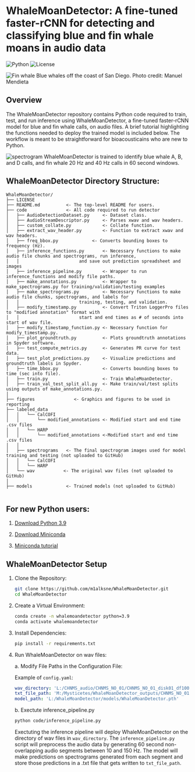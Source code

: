 # WhaleMoanDetector: A fine-tuned faster-rCNN for detecting and classifying blue and fin whale moans in audio data

![Python](https://img.shields.io/badge/python-3.9+-blue.svg)
![License](https://img.shields.io/badge/license-MIT-green)

![Fin whale](https://github.com/m1alksne/WhaleMoanDetector/blob/main/figures/blue_whale.jpeg)
Blue whales off the coast of San Diego.
Photo credit: Manuel Mendieta

## Overview 

The WhaleMoanDetector repository contains Python code required to train, test, and run inference using WhaleMoanDetector, a fine-tuned faster-rCNN model for blue and fin whale calls, on audio files. A brief tutorial highlighting the functions needed to deploy the trained model is included below. The workflow is meant to be straightforward for bioacousticains who are new to Python. 

![spectrogram](https://github.com/m1alksne/WhaleMoanDetector/blob/main/figures/all_example.JPG)
WhaleMoanDetector is trained to identify blue whale A, B, and D calls, and fin whale 20 Hz and 40 Hz calls in 60 second windows. 


## WhaleMoanDetector Directory Structure: 

```
WhaleMoanDetector/
├── LICENSE
├── README.md          <- The top-level README for users.
├── code               <- All code required to run detector
│   ├── AudioDetectionDataset.py     <- Dataset class.
│   ├── AudioStreamDescriptor.py     <- Parses xwav and wav headers.
│   ├── custom_collate.py            <- Collate function.
│   ├── extract_wav_header.py	     <- Function to extract xwav and wav headers.
│   ├── freq_bbox.py		     <- Converts bounding boxes to frequency (Hz).
│   ├── inference_functions.py       <- Necessary functions to make audio file chunks and spectrograms, run inference,
│   │						and save out prediction spreadsheet and images
│   ├── inference_pipeline.py	     <- Wrapper to run inference_functions and modify file paths.
│   ├── make_annotations.py          <- Wrapper to make_spectrograms.py for training/validation/testing examples
│   ├── make_spectrograms.py         <- Necessary functions to make audio file chunks, spectrograms, and labels for
│   │						training, testing, and validation.
│   ├── modify_timestamp.py  	     <- Convert Triton LoggerPro files to "modified annotation" format with 
│   │						start and end times as # of seconds into start of wav file.
│   ├── modify_timestamp_function.py <- Necessary function for modify_timestamp.py.
│   ├── plot_groundtruth.py          <- Plots groundtruth annotations in Spyder software.
│   ├── test_compute_metrics.py      <- Generates PR curve for test data.
│   ├── test_plot_predictions.py     <- Visualize predictions and groundtruth labels in Spyder.
│   ├── time_bbox.py                 <- Converts bounding boxes to time (sec into file).
│   ├── train.py                     <- Train WhaleMoanDetector.
│   ├── train_val_test_split_all.py  <- Make train/val/test splits using outputs of make_annotations.py.
│   
├── figures               <- Graphics and figures to be used in reporting
├── labeled_data
│   │	└── CalCOFI
│   │	    └── modified_annotations <- Modified start and end time .csv files 
│   │	└── HARP
│   │	    └── modified_annotations <-Modified start and end time .csv files 
│   │
│   ├── spectrograms   <- The final spectrogram images used for model training and testing (not uploaded to GitHub)
│   │	└── CalCOFI 
│   │	└── HARP
│   └── wav           <- The original wav files (not uploaded to GitHub)
│
├── models             <- Trained models (not uploaded to GitHub)
   
```
## For new Python users:

1. [Download Python 3.9](https://www.python.org/downloads/release/python-390/)

2. [Download Miniconda](https://docs.anaconda.com/miniconda/miniconda-install/)

3. [Miniconda tutorial](https://docs.anaconda.com/working-with-conda/environments/)
## WhaleMoanDetector Setup

1. Clone the Repository:

    ```bash
    git clone https://github.com/m1alksne/WhaleMoanDetector.git
    cd WhaleMoanDetector
    ```

2. Create a Virtual Environment:

    ```bash
    conda create -n whalemoandetector python=3.9
    conda activate whalemoandetector
    ```

3. Install Dependencies:

    ```bash
    pip install -r requirements.txt
    ```

4. Run WhaleMoanDetector on wav files:

   a. Modify File Paths in the Configuration File:
      
	Example of `config.yaml`:

      ```yaml
      wav_directory: 'L:/CHNMS_audio/CHNMS_NO_01/CHNMS_NO_01_disk01_df100'
      txt_file_path: 'M:/Mysticetes/WhaleMoanDetector_outputs/CHNMS_NO_01/CHNMS_NO_01_raw_detections.txt'
      model_path: 'L:/WhaleMoanDetector/models/WhaleMoanDetector.pth'
      ```

    b. Exectute inference_pipeline.py

    ```bash
    python code/inference_pipeline.py
    ```

	Exectuting the inference pipeline will deploy WhaleMoanDetector on the directory of wav files in ```wav_directory```. The 	```inference_pipeline.py``` script will preprocess the audio data by generating 60 second non-overlapping audio segments between 10 and 150 Hz. The model will make predictions on spectrograms generated from each segment and store those predictions in a .txt file that gets written to ```txt_file_path```.



